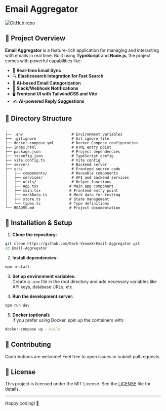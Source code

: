 # Email Aggregator

[![GitHub repo](https://img.shields.io/badge/GitHub-Repository-blue?logo=github)](https://github.com/Dark-VenomX/Email-Aggregator)

## 📧 Project Overview

**Email Aggregator** is a feature-rich application for managing and interacting with emails in real time. Built using **TypeScript** and **Node.js**, the project comes with powerful capabilities like:

- 📩 **Real-time Email Sync**  
- 🔍 **Elasticsearch Integration for Fast Search**  
- 🧠 **AI-based Email Categorization**  
- 🔔 **Slack/Webhook Notifications**  
- 🖥️ **Frontend UI with TailwindCSS and Vite**  
- ✍️ **AI-powered Reply Suggestions**  

## 📂 Directory Structure

```
.
├── .env                      # Environment variables  
├── .gitignore                # Git ignore file  
├── docker-compose.yml        # Docker Compose configuration  
├── index.html                # HTML entry point  
├── package.json              # Project dependencies  
├── tsconfig.json             # TypeScript config  
├── vite.config.ts            # Vite config  
├── server/                   # Backend server  
├── src/                      # Frontend source code  
│   ├── components/           # Reusable components  
│   ├── services/             # API and backend services  
│   ├── utils/                # Helper functions  
│   ├── App.tsx              # Main app component  
│   ├── main.tsx             # Frontend entry point  
│   ├── mockData.ts          # Mock data for testing  
│   ├── store.ts             # State management  
│   └── types.ts             # Type definitions  
└── README.md                # Project documentation
```

## 🚀 Installation & Setup

1. **Clone the repository:**
```bash
git clone https://github.com/Dark-VenomX/Email-Aggregator.git
cd Email-Aggregator
```

2. **Install dependencies:**
```bash
npm install
```

3. **Set up environment variables:**  
Create a `.env` file in the root directory and add necessary variables like API keys, database URLs, etc.

4. **Run the development server:**
```bash
npm run dev
```

5. **Docker (optional):**  
If you prefer using Docker, spin up the containers with:
```bash
docker-compose up --build
```

## 🤝 Contributing

Contributions are welcome! Feel free to open issues or submit pull requests.

## 📜 License

This project is licensed under the MIT License. See the [LICENSE](LICENSE) file for details.

---

Happy coding! 🚀
